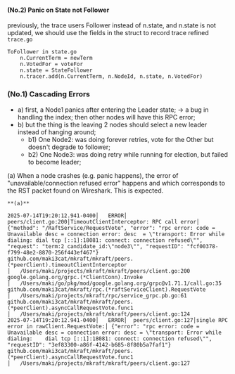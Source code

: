 

#### (No.2) Panic on State not Follower

previously, the trace users Follower instead of n.state,
and n.state is not updated,
we should use the fields in the struct to record trace
refined `trace.go`
```
ToFollower in state.go
	n.CurrentTerm = newTerm
	n.VotedFor = voteFor
	n.state = StateFollower
	n.tracer.add(n.CurrentTerm, n.NodeId, n.state, n.VotedFor)
```


### (No.1) Cascading Errors
- a) first, a Node1 panics after entering the Leader state; -> a bug in handling the index; then other nodes will have this RPC error;
- b) but the thing is the leaving 2 nodes should select a new leader instead of hanging around;
    - b1) One Node2: was doing forever retries, vote for the Other but doesn't degrade to follower;
    - b2) One Node3: was doing retry while running for election, but failed to become leader;

(a)
When a node crashes (e.g. panic happens), the error of "unavailable/connection refused error" happens and which corresponds to the RST packet found on Wireshark. This is expected.

```
**(a)**

2025-07-14T19:20:12.941-0400│   ERROR│  peers/client.go:200│TimeoutClientInterceptor: RPC call error│   {"method": "/RaftService/RequestVote", "error": "rpc error: code = Unavailable desc = connection error: desc  = \"transport: Error while dialing: dial tcp [::1]:18081: connect: connection refused\"", "request": "term:2 candidate_id:\"node3\"", "requestID": "fcf00378-f799-48e2-8870-256f443ef467"}
github.com/maki3cat/mkraft/mkraft/peers.(*peerClient).timeoutClientInterceptor
│   /Users/maki/projects/mkraft/mkraft/peers/client.go:200
google.golang.org/grpc.(*ClientConn).Invoke
│   /Users/maki/go/pkg/mod/google.golang.org/grpc@v1.71.1/call.go:35
github.com/maki3cat/mkraft/rpc.(*raftServiceClient).RequestVote
│   /Users/maki/projects/mkraft/rpc/service_grpc.pb.go:61
github.com/maki3cat/mkraft/mkraft/peers.(*peerClient).asyncCallRequestVote.func1
│   /Users/maki/projects/mkraft/mkraft/peers/client.go:124
2025-07-14T19:20:12.941-0400│   ERROR│  peers/client.go:127│single RPC error in rawClient.RequestVote:│ {"error": "rpc error: code = Unavailable desc = connection error: desc = \"transport: Error while dialing:    dial tcp [::1]:18081: connect: connection refused\"", "requestID": "3ef83300-a86f-4142-b685-8f80b5a7faf1"}
github.com/maki3cat/mkraft/mkraft/peers.(*peerClient).asyncCallRequestVote.func1
│   /Users/maki/projects/mkraft/mkraft/peers/client.go:127
```

